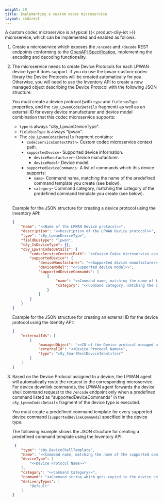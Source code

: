 ```yaml
---
weight: 20
title: Implementing a custom codec microservice
layout: redirect
---
```


A custom codec microservice is a typical {{< product-c8y-iot >}} microservice, which can be implemented and enabled as follows.

1. Create a microservice which exposes the `/encode` and `/decode` REST endpoints conforming to the [OpenAPI Specification](/files/rest/lpwan-custom-codec-openapi.yaml), implementing the encoding and decoding functionality.

2. The microservice needs to create Device Protocols for each LPWAN device type it does support. If you do use the lpwan-custom-codec library the Device Protocols will be created automatically for you. 
Otherwise, you will need to use the Inventory API to create a new managed object describing the Device Protocol with the following JSON structure:

    You must create a device protocol (with `type` and `fieldbusType` properties, and the `c8y_LpwanCodecDetails` fragment) as well as an external ID for every device manufacturer and device model combination that this codec microservice supports:

    * `type` is always "c8y_LpwanDeviceType".
    * `fieldbusType` is always "lpwan".
    * The `c8y_LpwanCodecDetails` fragment contains:
        * `codecServiceContextPath`- Custom codec microservice context path.
        * `supportedDevice`- Supported device information.
            *  `deviceManufacturer`- Device manufacturer.
            *  `deviceModel`- Device model.
        * `supportedDeviceCommands`- A list of commands which this device supports:
            * `name`- Command name, matching the name of the predefined command template you create (see below).
            * `category`- Command category, matching the category of the predefined command template you create (see below).

    <br/>

    Example for the JSON structure for creating a device protocol using the Inventory API:

    ```json
    {
    	"name": "<<Name of the LPWAN Device protocol>>",
    	"description": "<<Description of the LPWAN Device protocol>>",
    	"type": "c8y_LpwanDeviceType",
    	"fieldbusType": "lpwan",
    	"c8y_IsDeviceType": {},
    	"c8y_LpwanCodecDetails": {
    		"codecServiceContextPath": "<<Custom Codec microservice context path>>",
    		"supportedDevice": {
    			"deviceManufacturer": "<<Supported device manufacturer>>",
                "deviceModel": "<<Supported device model>>",
    			"supportedDeviceCommands": [
    				{
    					"name": "<<Command name, matching the name of the Predefined Command template you create>>",
    					"category": "<<Command category, matching the category of the Predefined Command template you create>>"
    				}
    			]
    		}
    	}
    }
    ```

    Example for the JSON structure for creating an external ID for the device protocol using the Identity API:

    ```json
    {
    	"externalIds": [
    		{
    			"managedObject": "<<ID of the Device protocol managed object>>",
    			"externalId": "<<Device Protocol Name>>",
    			"type": "c8y_SmartRestDeviceIdentifier"
    		}
    	]
    }
    ```

3. Based on the Device Protocol assigned to a device, the LPWAN agent will automatically route the request to the corresponding microservice.
  For device downlink commands, the LPWAN agent forwards the device shell command request to the `/encode` endpoint only when a predefined command listed as "supportedDeviceCommands" in the `c8y_LpwanCodecDetails` fragment of the device type is executed.

    You must create a predefined command template for every supported device command (`supportedDeviceCommands`) specified in the device type.

    The following example shows the JSON structure for creating a predefined command template using the Inventory API:

    ```json
     {
    	"type": "c8y_DeviceShellTemplate",
    	"name": "<<Command name, matching the name of the supported command mentioned in the device protocol>>",
    	"deviceType": [
    		"<<Device Protocol Name>>"
    	],
    	"category": "<<Command Category>>",
    	"command": "<<Command string which gets copied to the device shell command prompt when the user chooses this Predefined command>>",
    	"deliveryTypes": [
    		"Default"
    	]
    }
    ```
